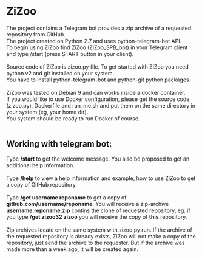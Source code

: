 # ZiZoo

The project contains a Telegram bot provides a zip archive of a requested repository from GitHub. <br>
The project created on Python 2.7 and uses python-telegram-bot API.<br>
To begin using ZiZoo find ZiZoo (ZiZoo_SPB_bot) in your Telegram client and type /start (press START button in your client).<br>
<br>
Source code of ZiZoo is zizoo.py file. To get started with ZiZoo you need python v2 and git installed on your system.<br>
You have to install python-telegram-bot and python-git python packages.<br>
<br>
ZiZoo was tested on Debian 9 and can works inside a docker container.<br>
If you would like to use Docker configuration, please get the source code (zizoo.py), Dockerfile and run_me.sh and put them on the same directory in your system (eg, your home dir).<br>
You system should be ready to run Docker of course.<br>
<br>
## Working with telegram bot:
Type **/start**  to get the welcome message. You also be proposed to get an additional help information.<br><br>
Type **/help** to view a help information and example, how to use ZiZoo to get a copy of GitHub repository.<br><br>
Type **/get username reponame** to get a copy of **github.com/username/reponame**. You will receive a zip-archive **username.reponame.zip** contins the clone of requested repository, eg. if you type **/get zizoo32 zizoo** you will receive the copy of **this** repository.<br><br>
Zip archives locate on the same system with zizoo.py run. If the archive of the requested repository is already exists, ZiZoo will not make a copy of the repository, just send the archive to the requester. But if the archive was made more than a week ago, it will be created again. <br><br>

